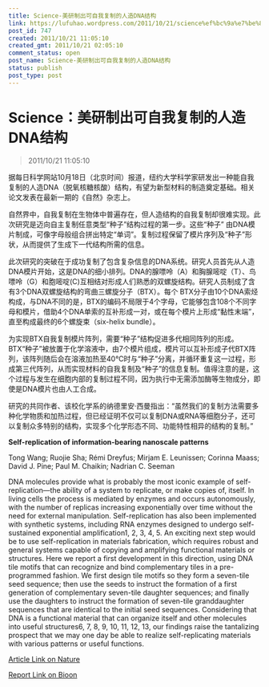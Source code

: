 ```yaml
---
title: Science-美研制出可自我复制的人造DNA结构
link: https://lufuhao.wordpress.com/2011/10/21/science%ef%bc%9a%e7%be%8e%e7%a0%94%e5%88%b6%e5%87%ba%e5%8f%af%e8%87%aa%e6%88%91%e5%a4%8d%e5%88%b6%e7%9a%84%e4%ba%ba%e9%80%a0dna%e7%bb%93%e6%9e%84/
post_id: 747
created: 2011/10/21 11:05:10
created_gmt: 2011/10/21 02:05:10
comment_status: open
post_name: Science-美研制出可自我复制的人造DNA结构
status: publish
post_type: post
---
```


# Science：美研制出可自我复制的人造DNA结构

> 2011/10/21 11:05:10

 

据每日科学网站10月18日（北京时间）报道，纽约大学科学家研发出一种能自我复制的人造DNA（脱氧核糖核酸）结构，有望为新型材料的制造奠定基础。相关论文发表在最新一期的《自然》杂志上。 

自然界中，自我复制在生物体中普遍存在，但人造结构的自我复制却很难实现。此次研究是迈向自主复制任意类型“种子”结构过程的第一步。这些“种子” 由DNA模片制成，可像字母般组合拼出特定“单词”。复制过程保留了模片序列及“种子”形状，从而提供了生成下一代结构所需的信息。 

此次研究的突破在于成功复制了包含复杂信息的DNA系统。研究人员首先从人造DNA模片开始，这是DNA的细小排列。DNA的腺嘌呤（A）和胸腺嘧啶（T）、鸟嘌呤（G）和胞嘧啶(C)互相结对形成人们熟悉的双螺旋结构。研究人员制成了含有3个DNA双螺旋结构的弯曲三螺旋分子（BTX）。每个 BTX分子由10个DNA索烃构成，与DNA不同的是，BTX的编码不局限于4个字母，它能够包含108个不同字母和模片，借助4个DNA单索的互补形成一对，或在每个模片上形成“黏性末端”，直至构成最终的6个螺旋束（six-helix bundle）。 

为实现BTX自我复制模片阵列，需要“种子”结构促进多代相同阵列的形成。BTX“种子”被放置于化学溶液中，由7个模片组成，模片可以互补形成子代BTX阵列，该阵列随后会在溶液加热至40℃时与“种子”分离，并循环重复这一过程，形成第三代阵列，从而实现材料的自我复制及“种子”的信息复制。值得注意的是，这个过程与发生在细胞内部的复制过程不同，因为执行中无需添加酶等生物成分，即使是DNA模片也由人工合成。 

研究的共同作者、该校化学系的纳德里安·西曼指出：“虽然我们的复制方法需要多种化学物质和加热过程，但已经证明不仅可以复制DNA或RNA等细胞分子，还可以复制众多特别的结构，实现多个化学形态不同、功能特性相异的结构的复制。” 

**Self-replication of information-bearing nanoscale patterns**

Tong Wang; Ruojie Sha; Rémi Dreyfus; Mirjam E. Leunissen; Corinna Maass; David J. Pine; Paul M. Chaikin; Nadrian C. Seeman 

DNA molecules provide what is probably the most iconic example of self-replication—the ability of a system to replicate, or make copies of, itself. In living cells the process is mediated by enzymes and occurs autonomously, with the number of replicas increasing exponentially over time without the need for external manipulation. Self-replication has also been implemented with synthetic systems, including RNA enzymes designed to undergo self-sustained exponential amplification1, 2, 3, 4, 5. An exciting next step would be to use self-replication in materials fabrication, which requires robust and general systems capable of copying and amplifying functional materials or structures. Here we report a first development in this direction, using DNA tile motifs that can recognize and bind complementary tiles in a pre-programmed fashion. We first design tile motifs so they form a seven-tile seed sequence; then use the seeds to instruct the formation of a first generation of complementary seven-tile daughter sequences; and finally use the daughters to instruct the formation of seven-tile granddaughter sequences that are identical to the initial seed sequences. Considering that DNA is a functional material that can organize itself and other molecules into useful structures6, 7, 8, 9, 10, 11, 12, 13, our findings raise the tantalizing prospect that we may one day be able to realize self-replicating materials with various patterns or useful functions. 

[Article Link on Nature](http://www.nature.com/nature/journal/v478/n7368/full/nature10500.html)

[Report Link on Bioon](http://www.bioon.com/biology/Class18/507996.shtml)
